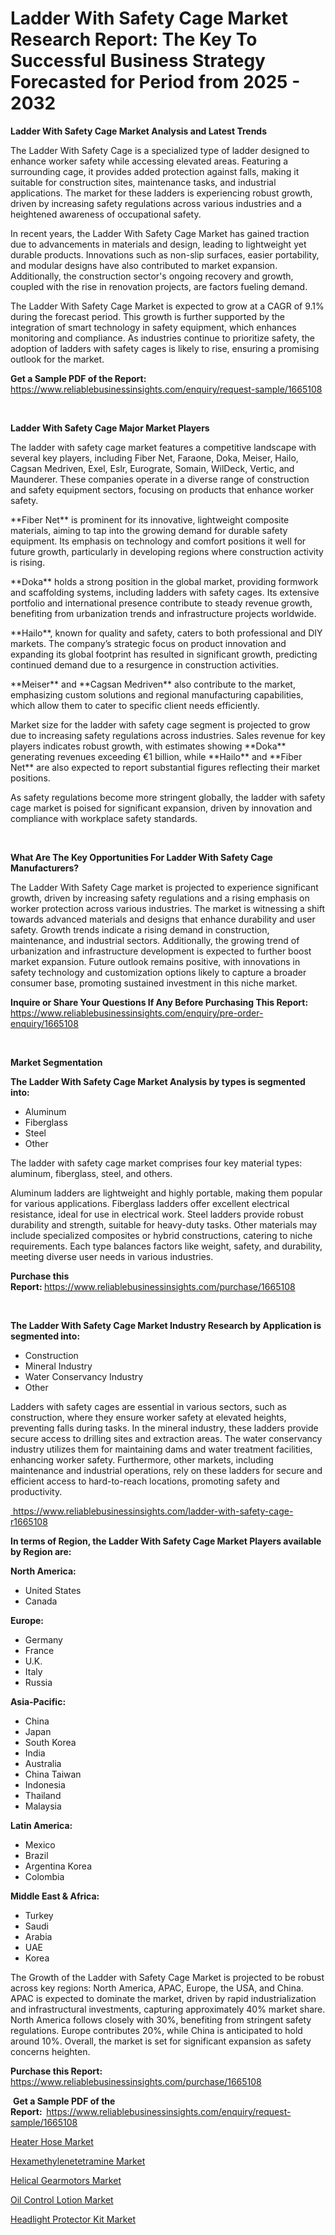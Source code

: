 <p><h1>Ladder With Safety Cage Market Research Report: The Key To Successful Business Strategy Forecasted for Period from 2025 - 2032</h1></p><p><strong>Ladder With Safety Cage Market Analysis and Latest Trends</strong></p>
<p><p>The Ladder With Safety Cage is a specialized type of ladder designed to enhance worker safety while accessing elevated areas. Featuring a surrounding cage, it provides added protection against falls, making it suitable for construction sites, maintenance tasks, and industrial applications. The market for these ladders is experiencing robust growth, driven by increasing safety regulations across various industries and a heightened awareness of occupational safety.</p><p>In recent years, the Ladder With Safety Cage Market has gained traction due to advancements in materials and design, leading to lightweight yet durable products. Innovations such as non-slip surfaces, easier portability, and modular designs have also contributed to market expansion. Additionally, the construction sector's ongoing recovery and growth, coupled with the rise in renovation projects, are factors fueling demand.</p><p>The Ladder With Safety Cage Market is expected to grow at a CAGR of 9.1% during the forecast period. This growth is further supported by the integration of smart technology in safety equipment, which enhances monitoring and compliance. As industries continue to prioritize safety, the adoption of ladders with safety cages is likely to rise, ensuring a promising outlook for the market.</p></p>
<p><strong>Get a Sample PDF of the Report:&nbsp;</strong> <a href="https://www.reliablebusinessinsights.com/enquiry/request-sample/1665108?utm_campaign=1106&utm_medium=2&utm_source=Github&utm_content=ia&utm_term=06032025&utm_id=ladder-with-safety-cage">https://www.reliablebusinessinsights.com/enquiry/request-sample/1665108</a></p>
<p>&nbsp;</p>
<p><strong>Ladder With Safety Cage Major Market Players</strong></p>
<p><p>The ladder with safety cage market features a competitive landscape with several key players, including Fiber Net, Faraone, Doka, Meiser, Hailo, Cagsan Medriven, Exel, Eslr, Eurograte, Somain, WilDeck, Vertic, and Maunderer. These companies operate in a diverse range of construction and safety equipment sectors, focusing on products that enhance worker safety.</p><p>**Fiber Net** is prominent for its innovative, lightweight composite materials, aiming to tap into the growing demand for durable safety equipment. Its emphasis on technology and comfort positions it well for future growth, particularly in developing regions where construction activity is rising.</p><p>**Doka** holds a strong position in the global market, providing formwork and scaffolding systems, including ladders with safety cages. Its extensive portfolio and international presence contribute to steady revenue growth, benefiting from urbanization trends and infrastructure projects worldwide.</p><p>**Hailo**, known for quality and safety, caters to both professional and DIY markets. The company’s strategic focus on product innovation and expanding its global footprint has resulted in significant growth, predicting continued demand due to a resurgence in construction activities.</p><p>**Meiser** and **Cagsan Medriven** also contribute to the market, emphasizing custom solutions and regional manufacturing capabilities, which allow them to cater to specific client needs efficiently.</p><p>Market size for the ladder with safety cage segment is projected to grow due to increasing safety regulations across industries. Sales revenue for key players indicates robust growth, with estimates showing **Doka** generating revenues exceeding €1 billion, while **Hailo** and **Fiber Net** are also expected to report substantial figures reflecting their market positions.</p><p>As safety regulations become more stringent globally, the ladder with safety cage market is poised for significant expansion, driven by innovation and compliance with workplace safety standards.</p></p>
<p>&nbsp;</p>
<p><strong>What Are The Key Opportunities For Ladder With Safety Cage Manufacturers?</strong></p>
<p><p>The Ladder With Safety Cage market is projected to experience significant growth, driven by increasing safety regulations and a rising emphasis on worker protection across various industries. The market is witnessing a shift towards advanced materials and designs that enhance durability and user safety. Growth trends indicate a rising demand in construction, maintenance, and industrial sectors. Additionally, the growing trend of urbanization and infrastructure development is expected to further boost market expansion. Future outlook remains positive, with innovations in safety technology and customization options likely to capture a broader consumer base, promoting sustained investment in this niche market.</p></p>
<p><strong>Inquire or Share Your Questions If Any Before Purchasing This Report:</strong> <a href="https://www.reliablebusinessinsights.com/enquiry/pre-order-enquiry/1665108?utm_campaign=1106&utm_medium=2&utm_source=Github&utm_content=ia&utm_term=06032025&utm_id=ladder-with-safety-cage">https://www.reliablebusinessinsights.com/enquiry/pre-order-enquiry/1665108</a></p>
<p>&nbsp;</p>
<p><strong>Market Segmentation</strong></p>
<p><strong>The Ladder With Safety Cage Market Analysis by types is segmented into:</strong></p>
<p><ul><li>Aluminum</li><li>Fiberglass</li><li>Steel</li><li>Other</li></ul></p>
<p><p>The ladder with safety cage market comprises four key material types: aluminum, fiberglass, steel, and others. </p><p>Aluminum ladders are lightweight and highly portable, making them popular for various applications. Fiberglass ladders offer excellent electrical resistance, ideal for use in electrical work. Steel ladders provide robust durability and strength, suitable for heavy-duty tasks. Other materials may include specialized composites or hybrid constructions, catering to niche requirements. Each type balances factors like weight, safety, and durability, meeting diverse user needs in various industries.</p></p>
<p><strong>Purchase this Report:&nbsp;</strong><a href="https://www.reliablebusinessinsights.com/purchase/1665108?utm_campaign=1106&utm_medium=2&utm_source=Github&utm_content=ia&utm_term=06032025&utm_id=ladder-with-safety-cage">https://www.reliablebusinessinsights.com/purchase/1665108</a></p>
<p>&nbsp;</p>
<p><strong>The Ladder With Safety Cage Market Industry Research by Application is segmented into:</strong></p>
<p><ul><li>Construction</li><li>Mineral Industry</li><li>Water Conservancy Industry</li><li>Other</li></ul></p>
<p><p>Ladders with safety cages are essential in various sectors, such as construction, where they ensure worker safety at elevated heights, preventing falls during tasks. In the mineral industry, these ladders provide secure access to drilling sites and extraction areas. The water conservancy industry utilizes them for maintaining dams and water treatment facilities, enhancing worker safety. Furthermore, other markets, including maintenance and industrial operations, rely on these ladders for secure and efficient access to hard-to-reach locations, promoting safety and productivity.</p></p>
<p><a href="https://www.reliablebusinessinsights.com/ladder-with-safety-cage-r1665108?utm_campaign=1106&utm_medium=2&utm_source=Github&utm_content=ia&utm_term=06032025&utm_id=ladder-with-safety-cage">&nbsp;https://www.reliablebusinessinsights.com/ladder-with-safety-cage-r1665108</a></p>
<p><strong>In terms of Region, the Ladder With Safety Cage Market Players available by Region are:</strong></p>
<p>
    <p> <strong> North America: </strong>
        <ul>
            <li>United States</li>
            <li>Canada</li>
        </ul>
        </p> 
    <p> <strong> Europe: </strong>
        <ul>
            <li>Germany</li>
            <li>France</li>
            <li>U.K.</li>
            <li>Italy</li>
            <li>Russia</li>
        </ul>
        </p> 
    <p> <strong> Asia-Pacific: </strong>
        <ul>
            <li>China</li>
            <li>Japan</li>
            <li>South Korea</li>
            <li>India</li>
            <li>Australia</li>
            <li>China Taiwan</li>
            <li>Indonesia</li>
            <li>Thailand</li>
            <li>Malaysia</li>
        </ul>
        </p> 
    <p> <strong> Latin America: </strong>
        <ul>
            <li>Mexico</li>
            <li>Brazil</li>
            <li>Argentina Korea</li>
            <li>Colombia</li>
        </ul>
        </p> 
    <p> <strong> Middle East & Africa: </strong>
        <ul>
            <li>Turkey</li>
            <li>Saudi</li>
            <li>Arabia</li>
            <li>UAE</li>
            <li>Korea</li>
        </ul>
    </p>
    </p>
<p><p>The Growth of the Ladder with Safety Cage Market is projected to be robust across key regions: North America, APAC, Europe, the USA, and China. APAC is expected to dominate the market, driven by rapid industrialization and infrastructural investments, capturing approximately 40% market share. North America follows closely with 30%, benefiting from stringent safety regulations. Europe contributes 20%, while China is anticipated to hold around 10%. Overall, the market is set for significant expansion as safety concerns heighten.</p></p>
<p><strong>Purchase this Report: </strong><a href="https://www.reliablebusinessinsights.com/purchase/1665108?utm_campaign=1106&utm_medium=2&utm_source=Github&utm_content=ia&utm_term=06032025&utm_id=ladder-with-safety-cage">https://www.reliablebusinessinsights.com/purchase/1665108</a></p>
<p>&nbsp;<strong>Get a Sample PDF of the Report:&nbsp;&nbsp;</strong><a href="https://www.reliablebusinessinsights.com/enquiry/request-sample/1665108?utm_campaign=1106&utm_medium=2&utm_source=Github&utm_content=ia&utm_term=06032025&utm_id=ladder-with-safety-cage">https://www.reliablebusinessinsights.com/enquiry/request-sample/1665108</a></p>
<p><strong></strong></p>
<p><p><a href="https://github.com/dringmurza6r/Market-Research-Report-List-1/blob/main/heater-hose-market.md?utm_campaign=1106&utm_medium=2&utm_source=Github&utm_content=ia&utm_term=06032025&utm_id=ladder-with-safety-cage">Heater Hose Market</a></p><p><a href="https://github.com/godekkutero4/Market-Research-Report-List-1/blob/main/hexamethylenetetramine-market.md?utm_campaign=1106&utm_medium=2&utm_source=Github&utm_content=ia&utm_term=06032025&utm_id=ladder-with-safety-cage">Hexamethylenetetramine Market</a></p><p><a href="https://github.com/abdhsheila7/Market-Research-Report-List-1/blob/main/helical-gearmotors-market.md?utm_campaign=1106&utm_medium=2&utm_source=Github&utm_content=ia&utm_term=06032025&utm_id=ladder-with-safety-cage">Helical Gearmotors Market</a></p><p><a href="https://github.com/gasikcalbos8/Market-Research-Report-List-1/blob/main/oil-control-lotion-market.md?utm_campaign=1106&utm_medium=2&utm_source=Github&utm_content=ia&utm_term=06032025&utm_id=ladder-with-safety-cage">Oil Control Lotion Market</a></p><p><a href="https://github.com/vaduzunny/Market-Research-Report-List-1/blob/main/headlight-protector-kit-market.md?utm_campaign=1106&utm_medium=2&utm_source=Github&utm_content=ia&utm_term=06032025&utm_id=ladder-with-safety-cage">Headlight Protector Kit Market</a></p></p>